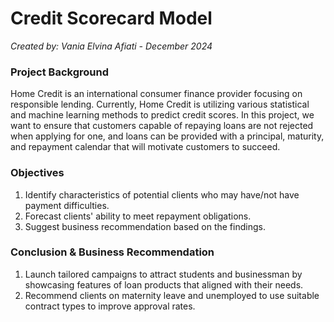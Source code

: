 # Credit Scorecard Model
_Created by: Vania Elvina Afiati - December 2024_

### Project Background
Home Credit is an international consumer finance provider focusing on responsible lending. Currently, Home Credit is utilizing various statistical and machine learning methods to predict credit scores. In this project, we want to ensure that customers capable of repaying loans are not rejected when applying for one, and loans can be provided with a principal, maturity, and repayment calendar that will motivate customers to succeed.

### Objectives
1. Identify characteristics of potential clients who may have/not have payment difficulties.
2. Forecast clients' ability to meet repayment obligations.
3. Suggest business recommendation based on the findings.

### Conclusion & Business Recommendation
1. Launch tailored campaigns to attract students and businessman by showcasing features of loan products that aligned with their needs.
2. Recommend clients on maternity leave and unemployed to use suitable contract types to improve approval rates.
